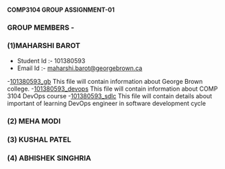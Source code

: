 #### COMP3104 GROUP ASSIGNMENT-01

### GROUP MEMBERS -

### (1)MAHARSHI BAROT

- Student Id :- 101380593
- Email Id :- maharshi.barot@georgebrown.ca

-[101380593_gb](101380593_gb.txt) 
This file will contain information about George Brown college. 
-[101380593_devops](101380593_devops.txt) 
This file will contain information about COMP 3104 DevOps course 
-[101380593_sdlc](101380593_sdlc.txt) 
This file will contain details about important of learning DevOps engineer in software development cycle

### (2) MEHA MODI

### (3) KUSHAL PATEL

### (4) ABHISHEK SINGHRIA

###
